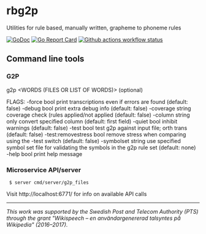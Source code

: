 # rbg2p
Utilities for rule based, manually written, grapheme to phoneme rules 

[![GoDoc](https://godoc.org/github.com/stts-se/rbg2p?status.svg)](https://godoc.org/github.com/stts-se/rbg2p) [![Go Report Card](https://goreportcard.com/badge/github.com/stts-se/rbg2p)](https://goreportcard.com/report/github.com/stts-se/rbg2p) [![Github actions workflow status](https://github.com/stts-se/rbg2p/workflows/Go/badge.svg)](https://github.com/stts-se/rbg2p/actions)

## Command line tools

### G2P

   g2p <FLAGS> <G2P RULE FILE> <WORDS (FILES OR LIST OF WORDS)> (optional)

   FLAGS:
      -force      bool    print transcriptions even if errors are found (default: false)
      -debug      bool    print extra debug info (default: false)
      -coverage   string  coverage check (rules applied/not applied (default: false)
      -column     string  only convert specified column (default: first field)
      -quiet      bool    inhibit warnings (default: false)
      -test       bool    test g2p against input file; orth <tab> trans (default: false)
      -test:removestress bool remove stress when comparing using the -test switch (default: false)
      -symbolset  string  use specified symbol set file for validating the symbols in the g2p rule set (default: none)
      -help       bool    print help message


<!--
### Syllabification

    $ syll <G2P/SYLL RULE FILE> <WORDS (FILES OR LIST OF WORDS)> (optional)
-->


### Microservice API/server

     $ server cmd/server/g2p_files
     
 Visit http://localhost:6771/ for info on available API calls
 

---

_This work was supported by the Swedish Post and Telecom Authority (PTS) through the grant "Wikispeech – en användargenererad talsyntes på Wikipedia" (2016–2017)._
